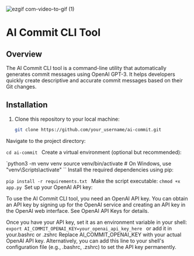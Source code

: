 
![ezgif com-video-to-gif (1)](https://github.com/sivadeepN/Auto-Commit-AI/assets/22883726/b00bdb92-caa6-4a82-b31a-83dc7993b257)


# AI Commit CLI Tool

## Overview

The AI Commit CLI tool is a command-line utility that automatically generates commit messages using OpenAI GPT-3. It helps developers quickly create descriptive and accurate commit messages based on their Git changes.

## Installation

1. Clone this repository to your local machine:

   ```bash
   git clone https://github.com/your_username/ai-commit.git
Navigate to the project directory:
    
`cd ai-commit
`
Create a virtual environment (optional but recommended):

`python3 -m venv venv
source venv/bin/activate  # On Windows, use "venv\Scripts\activate"
``
Install the required dependencies using pip:


`pip install -r requirements.txt
`
Make the script executable:
`chmod +x app.py
`Set up your OpenAI API key:

To use the AI Commit CLI tool, you need an OpenAI API key. You can obtain an API key by signing up for the OpenAI service and creating an API key in the OpenAI web interface. See OpenAI API Keys for details.

Once you have your API key, set it as an environment variable in your shell:
`export AI_COMMIT_OPENAI_KEY=your_openai_api_key_here
`
or add it in your.bashrc or .zshrc
Replace AI_COMMIT_OPENAI_KEY with your actual OpenAI API key. Alternatively, you can add this line to your shell's configuration file (e.g., .bashrc, .zshrc) to set the API key permanently.
